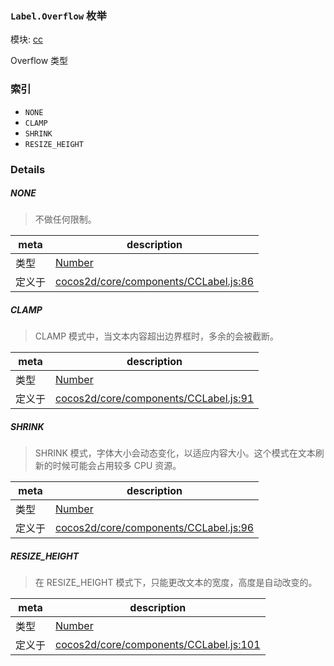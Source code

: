 ### `Label.Overflow` 枚举



模块: [cc](../modules/cc.md)


Overflow 类型


### 索引
  - `NONE`
  - `CLAMP`
  - `SHRINK`
  - `RESIZE_HEIGHT`

### Details


##### NONE

> 不做任何限制。

| meta | description |
|------|-------------|
| 类型 | <a href="https://developer.mozilla.org/en/JavaScript/Reference/Global_Objects/Number" class="crosslink external" target="_blank">Number</a> |
| 定义于 | [cocos2d/core/components/CCLabel.js:86](https://github.com/cocos-creator/engine/blob/75ac6640e7f40c3c34c913047be42ae5f8a96d74/cocos2d/core/components/CCLabel.js#L86) |



##### CLAMP

> CLAMP 模式中，当文本内容超出边界框时，多余的会被截断。

| meta | description |
|------|-------------|
| 类型 | <a href="https://developer.mozilla.org/en/JavaScript/Reference/Global_Objects/Number" class="crosslink external" target="_blank">Number</a> |
| 定义于 | [cocos2d/core/components/CCLabel.js:91](https://github.com/cocos-creator/engine/blob/75ac6640e7f40c3c34c913047be42ae5f8a96d74/cocos2d/core/components/CCLabel.js#L91) |



##### SHRINK

> SHRINK 模式，字体大小会动态变化，以适应内容大小。这个模式在文本刷新的时候可能会占用较多 CPU 资源。

| meta | description |
|------|-------------|
| 类型 | <a href="https://developer.mozilla.org/en/JavaScript/Reference/Global_Objects/Number" class="crosslink external" target="_blank">Number</a> |
| 定义于 | [cocos2d/core/components/CCLabel.js:96](https://github.com/cocos-creator/engine/blob/75ac6640e7f40c3c34c913047be42ae5f8a96d74/cocos2d/core/components/CCLabel.js#L96) |



##### RESIZE_HEIGHT

> 在 RESIZE_HEIGHT 模式下，只能更改文本的宽度，高度是自动改变的。

| meta | description |
|------|-------------|
| 类型 | <a href="https://developer.mozilla.org/en/JavaScript/Reference/Global_Objects/Number" class="crosslink external" target="_blank">Number</a> |
| 定义于 | [cocos2d/core/components/CCLabel.js:101](https://github.com/cocos-creator/engine/blob/75ac6640e7f40c3c34c913047be42ae5f8a96d74/cocos2d/core/components/CCLabel.js#L101) |


